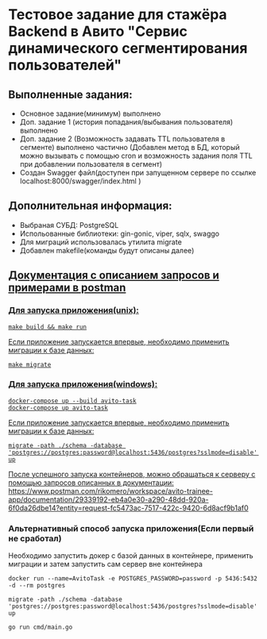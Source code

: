 # Тестовое задание для стажёра Backend в Авито "Сервис динамического сегментирования пользователей"

## Выполненные задания:
- Основное задание(минимум) выполнено
- Доп. задание 1 (история попадания/выбывания пользователя) выполнено
- Доп. задание 2 (Возможность задавать TTL пользователя в сегменте) выполнено частично (Добавлен метод в БД, который можно вызывать с помощью cron и возможность задания поля TTL при добавлении пользователя в сегмент)
- Создан Swagger файл(доступен при запущенном сервере по ссылке localhost:8000/swagger/index.html )

## Дополнительная информация:
- Выбраная СУБД: PostgreSQL
- Испольованные библиотеки: gin-gonic, viper, sqlx, swaggo
- Для миграций использовалась утилита migrate
- Добавлен makefile(команды будут описаны далее)

## <a href="https://www.postman.com/rikomero/workspace/avito-trainee-app/documentation/29339192-eb4a0e30-a290-48dd-920a-6f0da26dbe14?entity=request-fc5473ac-7517-422c-9420-6d8acf9b1af0">Документация с описанием запросов и примерами в postman

### Для запуска приложения(unix):
```
make build && make run
```
Если приложение запускается впервые, необходимо применить миграции к базе данных:
```
make migrate
```


### Для запуска приложения(windows):
```
docker-compose up --build avito-task
docker-compose up avito-task
```
Если приложение запускается впервые, необходимо применить миграции к базе данных:
```
migrate -path ./schema -database 'postgres://postgres:password@localhost:5436/postgres?sslmode=disable' up
```
После успешного запуска контейнеров, можно обращаться к серверу с помощью запросов описанных в документации: https://www.postman.com/rikomero/workspace/avito-trainee-app/documentation/29339192-eb4a0e30-a290-48dd-920a-6f0da26dbe14?entity=request-fc5473ac-7517-422c-9420-6d8acf9b1af0


### Альтернативный способ запуска приложения(Если первый не сработал)
Необходимо запустить докер с базой данных в контейнере, применить миграции и затем запустить сам сервер вне контейнера
```
docker run --name=AvitoTask -e POSTGRES_PASSWORD=password -p 5436:5432 -d --rm postgres  

migrate -path ./schema -database 'postgres://postgres:password@localhost:5436/postgres?sslmode=disable' up

go run cmd/main.go   
```

